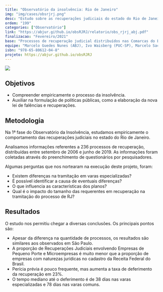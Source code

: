 ```yaml
---
title: "Observatório da insolvência: Rio de Janeiro"
img: "img/cases/obsrjrj.png"
desc: "Estudo sobre as recuperações judiciais do estado do Rio de Janeiro."
ordem: "199"
categories: ["Observatório"]
link: "https://abjur.github.io/obsRJRJ/relatorio/obs_rjrj_abj.pdf"
finalizacao: "Fevereiro/2021"
base: "Processos de recuperação judicial distribuídos nas Comarcas do Estado de Rio de Janeiro entre setembro de 2006 e junho de 2019."
equipe: "Marcelo Guedes Nunes (ABJ), Ivo Waisberg (PUC-SP), Marcelo Sacramone (PUC-SP), Juliana Bumachar, Julio Trecenti (ABJ)"
isbn: "978-65-80612-04-8"
projeto: https://abjur.github.io/obsRJRJ
---
```


![](/img/cases/obsrjrj.png)

## Objetivos

- Compreender empiricamente o processo da insolvência.
- Auxiliar na formulação de políticas públicas, como a elaboração da nova lei de falências e recuperações.

## Metodologia

Na 1ª fase do Observatório da Insolvência, estudamos empiricamente o comportamento das recuperações judiciais no estado do Rio de Janeiro.

Analisamos informações referentes a 236 processos de recuperação, distribuídas entre setembro de 2006 e junho de 2019. As informações foram coletadas através do preenchimento de questionários por pesquisadores.

Algumas perguntas que nos nortearam na execução deste projeto, foram:

- Existem diferenças na tramitação em varas especializadas?
- É possível identificar a causa de eventuais diferenças?
- O que influencia as características dos planos?
- Qual é o impacto do tamanho das requerentes em recuperação na tramitação do processo de RJ?

## Resultados

O estudo nos permitiu chegar a diversas conclusões. Os principais pontos são:

- Apesar da diferença na quantidade de processos, os resultados são similares aos observados em São Paulo.
- A proporção de Recuperações Judiciais envolvendo Empresas de Pequeno Porte e Microempresas é muito menor que a proporção de empresas com naturezas jurídicas no cadastro da Receita Federal do Brasil.
- Perícia prévia é pouco frequente, mas aumenta a taxa de deferimento da recuperação em 23%.
- O tempo mediano até o deferimento é de 38 dias nas varas especializadas e 78 dias nas varas comuns.
